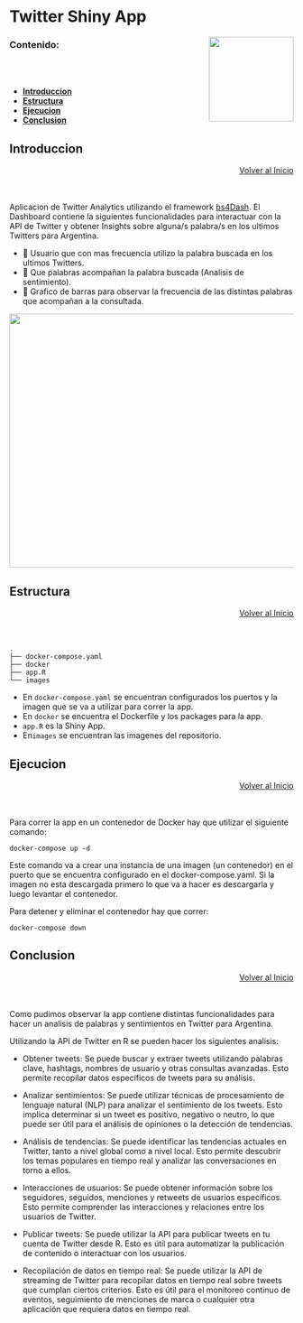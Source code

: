 

# Twitter Shiny App


<p>
<a href="https://rinterface.github.io/bs4Dash/" rel="nofollow"><img src="https://camo.githubusercontent.com/0c50278e279e08384b5a14b75112e4d65484105a9028e3ebe7c5192f438570a7/68747470733a2f2f72696e746572666163652e636f6d2f696e73742f696d616765732f627334446173682e737667" align="right" width="150" style="max-width: 100%;"></a>
</p>



### Contenido:
<br>
</br>

- [**Introduccion**](https://github.com/MGaloto/twitter_analytics#introduccion)
- [**Estructura**](https://github.com/MGaloto/twitter_analytics#estructura)
- [**Ejecucion**](https://github.com/MGaloto/twitter_analytics#ejecucion)
- [**Conclusion**](https://github.com/MGaloto/twitter_analytics#conclusion)


## Introduccion


<div style="text-align: right" class="toc-box">
 <a href="#top">Volver al Inicio</a>
</div>

<br>
</br>

Aplicacion de Twitter Analytics utilizando el framework [bs4Dash](https://rinterface.github.io/bs4Dash/). El Dashboard contiene la siguientes funcionalidades para interactuar con la API de Twitter y obtener Insights sobre alguna/s palabra/s en los ultimos Twitters para Argentina.


* :large_blue_circle: Usuario que con mas frecuencia utilizo la palabra buscada en los ultimos Twitters.
* :large_blue_circle: Que palabras acompañan la palabra buscada (Analisis de sentimiento).
* :large_blue_circle: Grafico de barras para observar la frecuencia de las distintas palabras que acompañan a la consultada.


<p align="center">
  <img width="650" height="450" src="images/tw.gif">
</p>



## Estructura


<div style="text-align: right" class="toc-box">
 <a href="#top">Volver al Inicio</a>
</div>

<br>
</br>


``` shell
. 
├── docker-compose.yaml
├── docker
├── app.R
└── images
```

- En `docker-compose.yaml` se encuentran configurados los puertos y la imagen que se va a utilizar para correr la app.
- En `docker` se encuentra el Dockerfile y los packages para la app.
- `app.R` es la Shiny App.
- En`images` se encuentran las imagenes del repositorio.


## Ejecucion


<div style="text-align: right" class="toc-box">
 <a href="#top">Volver al Inicio</a>
</div>

<br>
</br>

Para correr la app en un contenedor de Docker hay que utilizar el siguiente comando:

``` shell
docker-compose up -d
```

Este comando va a crear una instancia de una imagen (un contenedor) en el puerto que se encuentra configurado en el docker-compose.yaml. Si la imagen no esta descargada primero lo que va a hacer es descargarla y luego levantar el contenedor.

Para detener y eliminar el contenedor hay que correr: 

``` shell
docker-compose down
```


## Conclusion


<div style="text-align: right" class="toc-box">
 <a href="#top">Volver al Inicio</a>
</div>

<br>
</br>


Como pudimos observar la app contiene distintas funcionalidades para hacer un analisis de palabras y sentimientos en Twitter para Argentina. 

Utilizando la API de Twitter en R se pueden hacer los siguientes analisis:

* Obtener tweets: Se puede buscar y extraer tweets utilizando palabras clave, hashtags, nombres de usuario y otras consultas avanzadas. Esto permite recopilar datos específicos de tweets para su análisis.

* Analizar sentimientos: Se puede utilizar técnicas de procesamiento de lenguaje natural (NLP) para analizar el sentimiento de los tweets. Esto implica determinar si un tweet es positivo, negativo o neutro, lo que puede ser útil para el análisis de opiniones o la detección de tendencias.

* Análisis de tendencias: Se puede identificar las tendencias actuales en Twitter, tanto a nivel global como a nivel local. Esto permite descubrir los temas populares en tiempo real y analizar las conversaciones en torno a ellos.

* Interacciones de usuarios: Se puede obtener información sobre los seguidores, seguidos, menciones y retweets de usuarios específicos. Esto permite comprender las interacciones y relaciones entre los usuarios de Twitter.

* Publicar tweets: Se puede utilizar la API para publicar tweets en tu cuenta de Twitter desde R. Esto es útil para automatizar la publicación de contenido o interactuar con los usuarios.

* Recopilación de datos en tiempo real: Se puede utilizar la API de streaming de Twitter para recopilar datos en tiempo real sobre tweets que cumplan ciertos criterios. Esto es útil para el monitoreo continuo de eventos, seguimiento de menciones de marca o cualquier otra aplicación que requiera datos en tiempo real.

